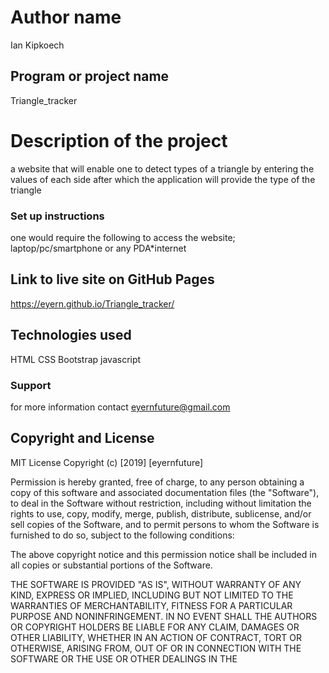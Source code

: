 # Author name
Ian Kipkoech
## Program or project name
Triangle_tracker
# Description of the project
a website that will enable one to detect types of a triangle by entering the values of each side after which the application will provide the type of the triangle
### Set up instructions
one would require the following to access the website; laptop/pc/smartphone or any PDA*internet
## Link to live site on GitHub Pages
 https://eyern.github.io/Triangle_tracker/
## Technologies used
HTML
CSS
Bootstrap
javascript
### Support
for more information contact eyernfuture@gmail.com
## Copyright and License
MIT License
Copyright (c) [2019] [eyernfuture]

Permission is hereby granted, free of charge, to any person obtaining a copy
of this software and associated documentation files (the "Software"), to deal
in the Software without restriction, including without limitation the rights
to use, copy, modify, merge, publish, distribute, sublicense, and/or sell
copies of the Software, and to permit persons to whom the Software is
furnished to do so, subject to the following conditions:

The above copyright notice and this permission notice shall be included in all
copies or substantial portions of the Software.

THE SOFTWARE IS PROVIDED "AS IS", WITHOUT WARRANTY OF ANY KIND, EXPRESS OR
IMPLIED, INCLUDING BUT NOT LIMITED TO THE WARRANTIES OF MERCHANTABILITY,
FITNESS FOR A PARTICULAR PURPOSE AND NONINFRINGEMENT. IN NO EVENT SHALL THE
AUTHORS OR COPYRIGHT HOLDERS BE LIABLE FOR ANY CLAIM, DAMAGES OR OTHER
LIABILITY, WHETHER IN AN ACTION OF CONTRACT, TORT OR OTHERWISE, ARISING FROM,
OUT OF OR IN CONNECTION WITH THE SOFTWARE OR THE USE OR OTHER DEALINGS IN THE
